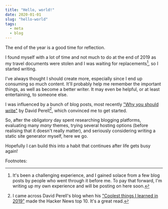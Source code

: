 ```yaml
---
title: "Hello, world!"
date: 2020-01-01
slug: "hello-world"
tags:
  - meta
  - blog
---
```


The end of the year is a good time for reflection. 

I found myself with a lot of time and not much to do at the end of 2019 as my travel documents were stolen and I was waiting for replacements[^travel-documents-stolen], so I started writing. 

I've always thought I should create more, especially since I end up consuming so much content. It'll probably help me remember the important things, as well as become a better writer. It may even be helpful, or at least entertaining, to someone else. 

I was influenced by a bunch of blog posts, most recently ["Why you should write"](https://www.perell.com/blog/why-you-should-write) by David Perell[^david-perell-discovery], which convinced me to get started. 

So, after the obligatory day spent researching blogging platforms, evaluating many _many_ themes, trying several hosting options (before realising that it doesn't really matter), and seriously considering writing a static site generator myself, here we go.

Hopefully I can build this into a habit that continues after life gets busy again!


Footnotes:


[^travel-documents-stolen]: It's been a challenging experience, and I gained solace from a few blog posts by people who went through it before me. To pay that forward, I'm writing up my own experience and will be posting on here soon.

[^david-perell-discovery]: I came across David Perell's blog when his ["Coolest things I learned in 2019"](https://www.perell.com/blog/2019/12/11/coolest-things-i-learned-in-2019) made the Hacker News top 10. It's a great read.